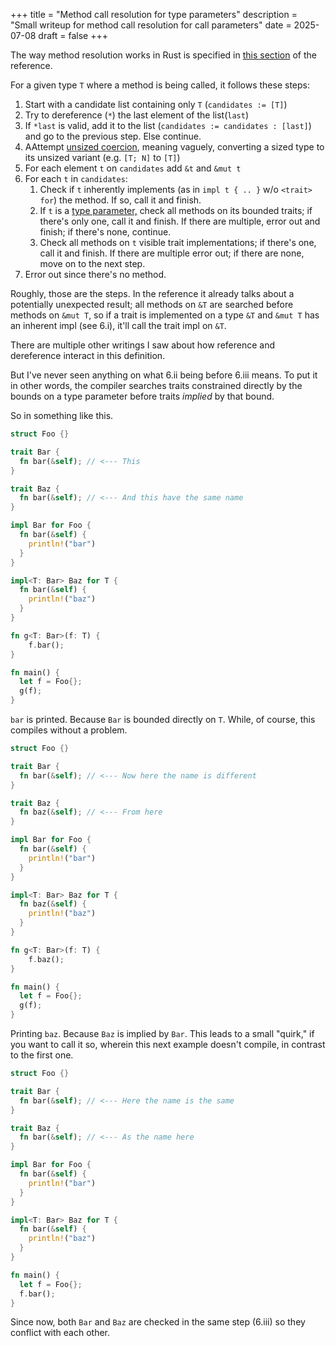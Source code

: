 +++
title = "Method call resolution for type parameters"
description = "Small writeup for method call resolution for call parameters"
date = 2025-07-08
draft = false
+++

The way method resolution works in Rust is specified in [this section](https://doc.rust-lang.org/stable/reference/expressions/method-call-expr.html) of the reference.

For a given type `T` where a method is being called, it follows these steps:

1. Start with a candidate list containing only `T` (`candidates := [T]`)
1. Try to dereference (`*`) the last element of the list(`last`)
1. If `*last` is valid, add it to the list (`candidates := candidates : [last]`) and go to the previous step. Else continue.
1. AAttempt [unsized coercion](https://doc.rust-lang.org/stable/reference/type-coercions.html#unsized-coercions), meaning vaguely, converting a sized type to its unsized variant (e.g. `[T; N]` to `[T]`)
1. For each element `t` on `candidates` add `&t` and `&mut t`
1. For each `t` in `candidates`:
    1.  Check if `t` inherently implements  (as in `impl t { .. }` w/o `<trait> for`) the method. If so, call it and finish.
    1.  If `t` is a [type parameter,](https://doc.rust-lang.org/stable/reference/types/parameters.html) check all methods on its bounded traits; if there's only one, call it and finish. If there are multiple, error out and finish; if there's none, continue.
    1.  Check all methods on `t` visible trait implementations; if there's one, call it and finish. If there are multiple error out; if there are none, move on to the next step.
1. Error out since there's no method.

Roughly, those are the steps. In the reference it already talks about a potentially unexpected result; all methods on `&T` are searched before methods on `&mut T`, so if a trait is implemented on a type `&T` and `&mut T` has an inherent impl (see 6.i), it'll call the trait impl on `&T`.

There are multiple other writings I saw about how reference and dereference interact in this definition.

But I've never seen anything on what 6.ii being before 6.iii means. To put it in other words, the compiler searches traits constrained directly by the bounds on a type parameter before traits *implied* by that bound.

So in something like this.

```rs
struct Foo {}

trait Bar {
  fn bar(&self); // <--- This
}

trait Baz {
  fn bar(&self); // <--- And this have the same name
}

impl Bar for Foo {
  fn bar(&self) {
    println!("bar")
  }
}

impl<T: Bar> Baz for T {
  fn bar(&self) {
    println!("baz")
  }
}

fn g<T: Bar>(f: T) {
    f.bar();
}

fn main() {
  let f = Foo{};
  g(f);
}
```

`bar` is printed. Because `Bar` is bounded directly on `T`. While, of course, this compiles without a problem.

```rs
struct Foo {}

trait Bar {
  fn bar(&self); // <--- Now here the name is different 
}

trait Baz {
  fn baz(&self); // <--- From here
}

impl Bar for Foo {
  fn bar(&self) {
    println!("bar")
  }
}

impl<T: Bar> Baz for T {
  fn baz(&self) {
    println!("baz")
  }
}

fn g<T: Bar>(f: T) {
    f.baz();
}

fn main() {
  let f = Foo{};
  g(f);
}
```

Printing `baz`. Because `Baz` is implied by `Bar`. This leads to a small "quirk," if you want to call it so, wherein this next example doesn't compile, in contrast to the first one.

```rs
struct Foo {}

trait Bar {
  fn bar(&self); // <--- Here the name is the same
}

trait Baz {
  fn bar(&self); // <--- As the name here
}

impl Bar for Foo {
  fn bar(&self) {
    println!("bar")
  }
}

impl<T: Bar> Baz for T {
  fn bar(&self) {
    println!("baz")
  }
}

fn main() {
  let f = Foo{};
  f.bar();
}
```

Since now, both `Bar` and `Baz` are checked in the same step (6.iii) so they conflict with each other.

